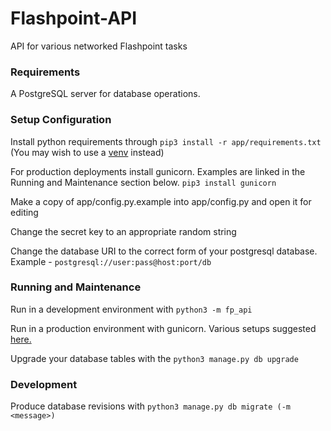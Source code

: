 # Flashpoint-API
API for various networked Flashpoint tasks

### Requirements

A PostgreSQL server for database operations.

### Setup Configuration

Install python requirements through `pip3 install -r app/requirements.txt` (You may wish to use a [venv](https://docs.python.org/3/library/venv.html) instead)

For production deployments install gunicorn. Examples are linked in the Running and Maintenance section below. `pip3 install gunicorn`

Make a copy of app/config.py.example into app/config.py and open it for editing

Change the secret key to an appropriate random string

Change the database URI to the correct form of your postgresql database. Example - `postgresql://user:pass@host:port/db`

### Running and Maintenance

Run in a development environment with `python3 -m fp_api`

Run in a production environment with gunicorn. Various setups suggested [here.](https://stackoverflow.com/a/35839360)

Upgrade your database tables with the  `python3 manage.py db upgrade`

### Development

Produce database revisions with `python3 manage.py db migrate (-m <message>)`